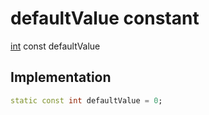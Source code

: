 


# defaultValue constant






[int](https://api.flutter.dev/flutter/dart-core/int-class.html) const defaultValue
  







## Implementation

```dart
static const int defaultValue = 0;


```







